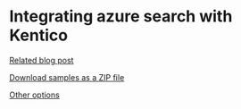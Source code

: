 Integrating azure search with Kentico
=====================================

[Related blog post](http://devnet.kentico.com/articles/integrating-azure-search-with-kentico)

[Download samples as a ZIP file](https://github.com/Kentico/Samples/archive/master.zip)

[Other options](https://github.com/Kentico/Samples)